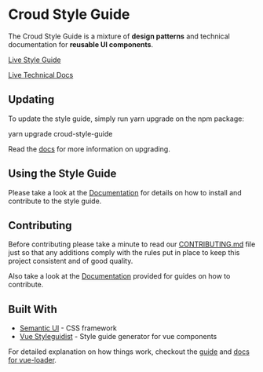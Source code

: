 # Croud Style Guide
The Croud Style Guide is a mixture of **design patterns** and technical documentation for **reusable UI components**.

[Live Style Guide](https://croudsupport.github.io/Croud-Style-Guide/#/)

[Live Technical Docs](https://croudsupport.github.io/Croud-Style-Guide/technical/)

## Updating

To update the style guide, simply run yarn upgrade on the npm package: 

   yarn upgrade croud-style-guide


Read the [docs](https://github.com/CroudSupport/Croud-Style-Guide/blob/master/docs/Upgrading.md) for more information on upgrading.

## Using the Style Guide

Please take a look at the [Documentation](https://github.com/CroudSupport/Croud-Style-Guide/blob/master/docs/Introduction.md) for details on how to install and contribute to the style guide.

## Contributing

Before contributing please take a minute to read our [CONTRIBUTING.md](https://github.com/CroudSupport/Croud-Style-Guide/blob/master/CONTRIBUTING.md) file just so that any additions comply with the rules put in place to keep this project consistent and of good quality.

Also take a look at the [Documentation](https://github.com/CroudSupport/Croud-Style-Guide/blob/master/docs/UpdatingTechDocs.md) provided for guides on how to contribute.

## Built With

* [Semantic UI](https://github.com/Semantic-Org/Semantic-UI) - CSS framework
* [Vue Styleguidist](https://github.com/vue-styleguidist/vue-styleguidist) - Style guide generator for vue components

For detailed explanation on how things work, checkout the [guide](http://vuejs-templates.github.io/webpack/) and [docs for vue-loader](http://vuejs.github.io/vue-loader).
